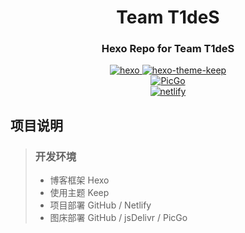 <div align="center">

# Team T1deS
### Hexo Repo for Team T1deS  
<a target="_blank" href="https://github.com/hexojs/hexo">
    <img src="https://img.shields.io/github/package-json/v/hexojs/hexo?label=Hexo&style=flat-square" alt="hexo">
</a>
<a target="_blank" href="https://github.com/XPoet/hexo-theme-keep">
    <img src="https://img.shields.io/github/package-json/v/Xpoet/hexo-theme-keep?label=hexo-theme-keep&style=flat-square" alt="hexo-theme-keep">
</a><br/>
<a target="_blank" href="https://github.com/Molunerfinn/PicGo">
    <img src="https://img.shields.io/github/v/release/Molunerfinn/PicGo?label=PicGo&style=flat-square" alt="PicGo">
</a><br/>
<a target="_blank" href="https://team.t1des.com">
    <img src="https://img.shields.io/netlify/725ba28c-748e-4dbc-bfcd-f7a6cf9f1933?style=flat-square" alt="netlify">
</a>

</div>

## 项目说明  
>###  开发环境  
>- 博客框架  Hexo  
>- 使用主题  Keep  
>- 项目部署  GitHub / Netlify  
>- 图床部署  GitHub / jsDelivr / PicGo